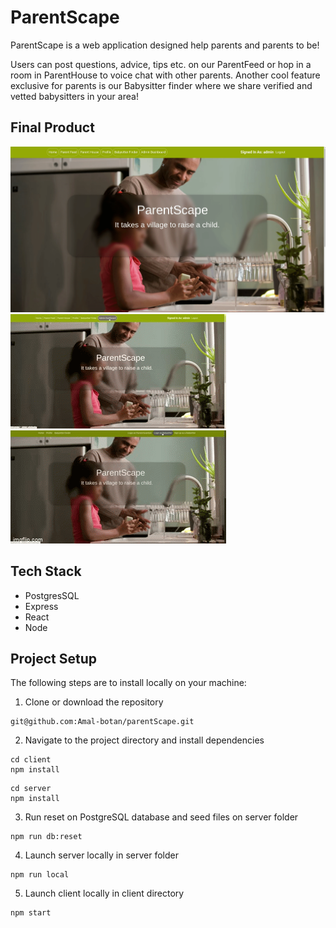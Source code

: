 # ParentScape

ParentScape is a web application designed help parents and parents to be! 

Users can post questions, advice, tips etc. on our ParentFeed or hop in a room in ParentHouse to voice chat with other parents. Another cool feature exclusive for parents is our Babysitter finder where we share verified and vetted babysitters in your area!

## Final Product

!["Admin Dashboard"](https://github.com/Amal-botan/parentScape/blob/master/client/docs/1.gif?raw=true)
!["Babysitter"](https://github.com/Amal-botan/parentScape/blob/master/client/docs/2.gif?raw=true)
!["ParentFeed"](https://github.com/Amal-botan/parentScape/blob/master/client/docs/3.gif?raw=true)

## Tech Stack

- PostgresSQL
- Express
- React
- Node

## Project Setup

The following steps are to install locally on your machine:

1. Clone or download the repository
```
git@github.com:Amal-botan/parentScape.git
```
2. Navigate to the project directory and install dependencies
```
cd client
npm install
```
```
cd server
npm install
```
3. Run reset on PostgreSQL database and seed files on server folder
```
npm run db:reset
```
4. Launch server locally in server folder
```
npm run local
```
5. Launch client locally in client directory
```
npm start
```

